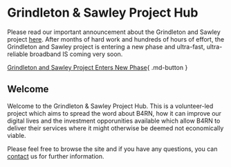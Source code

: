 # Grindleton & Sawley Project Hub

Please read our important announcement about the Grindleton and Sawley project [here](news/posts/4.md). After months of hard work and hundreds of hours of effort, the Grindleton and Sawley project is entering a new phase and ultra-fast, ultra-reliable broadband IS coming very soon.

[Grindleton and Sawley Project Enters New Phase](news/posts/4.md){ .md-button }

## Welcome
Welcome to the Grindleton & Sawley Project Hub. This is a volunteer-led project which aims to spread the word about B4RN, how it can improve our digital lives and the investment opporunities available which allow B4RN to deliver their services where it might otherwise be deemed not economically viable. 

Please feel free to browse the site and if you have any questions, you can [contact](contact.md) us for further information.
